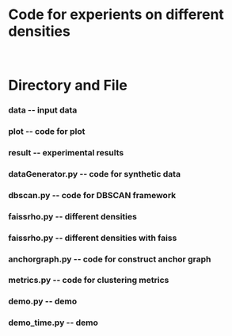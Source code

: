 # Code for experients on different densities

<br>

# Directory and File
### data -- input data
### plot -- code for plot
### result -- experimental results
### dataGenerator.py -- code for synthetic data
### dbscan.py -- code for DBSCAN framework
### faissrho.py -- different densities
### faissrho.py -- different densities with faiss
### anchorgraph.py -- code for construct anchor graph
### metrics.py -- code for clustering metrics
### demo.py -- demo
### demo_time.py -- demo